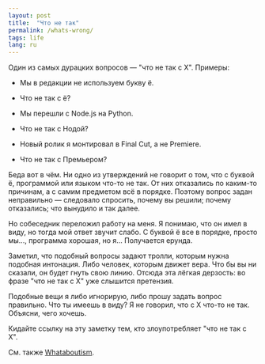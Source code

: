 ```yaml
---
layout: post
title:  "Что не так"
permalink: /whats-wrong/
tags: life
lang: ru
---
```


Один из самых дурацких вопросов — "что не так с X". Примеры:

- Мы в редакции не используем букву ё.
- Что не так с ё?

- Мы перешли с Node.js на Python.
- Что не так с Нодой?

- Новый ролик я монтировал в Final Cut, а не Premiere.
- Что не так с Премьером?

Беда вот в чём. Ни одно из утверждений не говорит о том, что с буквой ё,
программой или языком что-то не так. От них отказались по каким-то причинам, а с
самим предметом всё в порядке. Поэтому вопрос задан неправильно — следовало
спросить, почему вы решили; почему отказались; что вынудило и так далее.

Но собеседник переложил работу на меня. Я понимаю, что он имел в виду, но тогда
мой ответ звучит слабо. С буквой ё все в порядке, просто мы..., программа
хорошая, но я... Получается ерунда.

Заметил, что подобный вопросы задают тролли, которым нужна подобная
интонация. Либо человек, которым движет вера. Что бы вы ни сказали, он будет
гнуть свою линию. Отсюда эта лёгкая дерзость: во фразе "что не так с X" уже
слышится претензия.

Подобные вещи я либо игнорирую, либо прошу задать вопрос правильно. Что ты
имеешь в виду? Я не говорил, что с X что-то не так. Объясни, чего хочешь.

Кидайте ссылку на эту заметку тем, кто злоупотребляет "что не так с X".

[whataboutism]: https://ru.wikipedia.org/wiki/Whataboutism

См. также [Whataboutism][whataboutism].
